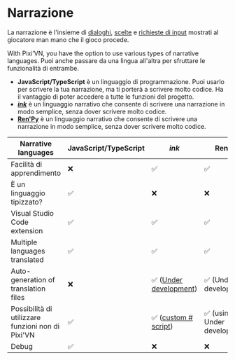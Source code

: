 # Narrazione

La narrazione è l'insieme di [dialoghi](/start/dialogue.md), [scelte](/start/choices.md) e [richieste di input](/start/input.md) mostrati al giocatore man mano che il gioco procede.

With Pixi’VN, you have the option to use various types of narrative languages. Puoi anche passare da una lingua all'altra per sfruttare le funzionalità di entrambe.

- **JavaScript/TypeScript** è un linguaggio di programmazione. Puoi usarlo per scrivere la tua narrazione, ma ti porterà a scrivere molto codice. Ha il vantaggio di poter accedere a tutte le funzioni del progetto.
- **[_ink_](/ink/ink.md)** è un linguaggio narrativo che consente di scrivere una narrazione in modo semplice, senza dover scrivere molto codice.
- **[Ren'Py](/renpy/renpy.md)** è un linguaggio narrativo che consente di scrivere una narrazione in modo semplice, senza dover scrivere molto codice.

| Narrative languages                               | JavaScript/TypeScript | _ink_                                                                                                   | Ren'Py                                             |
| ------------------------------------------------- | --------------------- | ------------------------------------------------------------------------------------------------------- | -------------------------------------------------- |
| Facilità di apprendimento                         | ❌                     | ✅                                                                                                       | ✅                                                  |
| È un linguaggio tipizzato?                        | ✅                     | ❌                                                                                                       | ❌                                                  |
| Visual Studio Code extension                      | ✅                     | ✅                                                                                                       | ✅                                                  |
| Multiple languages ​​translated                   | ✅                     | ✅                                                                                                       | ✅                                                  |
| Auto-generation of translation files              | ❌                     | ✅ ([Under development](https://github.com/DRincs-Productions/pixi-vn-json/issues/3)) | ✅ (Under development)           |
| Possibilità di utilizzare funzioni non di Pixi'VN | ✅                     | ✅  ([custom # script](/ink/ink-hashtag.md))                                          | ✅ (using $ - Under development) |
| Debug                                             | ✅                     | ❌                                                                                                       | ❌                                                  |
